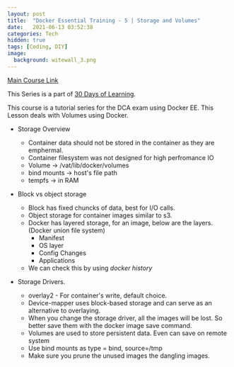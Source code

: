 ```yaml
---
layout: post
title:  "Docker Essential Training - 5 | Storage and Volumes"
date:   2021-06-13 03:52:38
categories: Tech
hidden: true
tags: [Coding, DIY]
image:
  background: witewall_3.png
---
```


[Main Course Link](https://www.linkedin.com/learning/docker-essential-training-4-storage-and-volumes)

This Series is a part of [30 Days of Learning](https://www.notion.so/yogeshpandey/June-30-Days-of-Learning-65a60adfdd504eb2b989649fef13e6d2).

This course is a tutorial series for the DCA exam using Docker EE. This Lesson deals with Volumes using Docker.


- Storage Overview
    - Container data should not be stored in the container as they are emphermal. 
    - Container filesystem was not designed for high perfromance IO
    - Volume -> /vat/lib/docker/volumes
    - bind mounts -> host's file path
    - tempfs -> in RAM

- Block vs object storage
    - Block has fixed chuncks of data, best for I/O calls.
    - Object storage for container images similar to s3. 
    - Docker has layered storage, for an image, below are the layers. (Docker union file system)
        - Manifest
        - OS layer
        - Config Changes
        - Applications
    - We can check this by using _docker history <image ID>_

- Storage Drivers.
    - overlay2 -  For container's write, default choice.
    - Device-mapper uses block-based storage and can serve as an alternative to overlaying. 
    - When you change the storage driver, all the images will be lost. So better save them with the docker image save command. 
    - Volumes are used to store persistent data. Even can save on remote system
    - Use bind mounts as type = bind, source=/tmp
    - Make sure you prune the unused images the dangling images. 